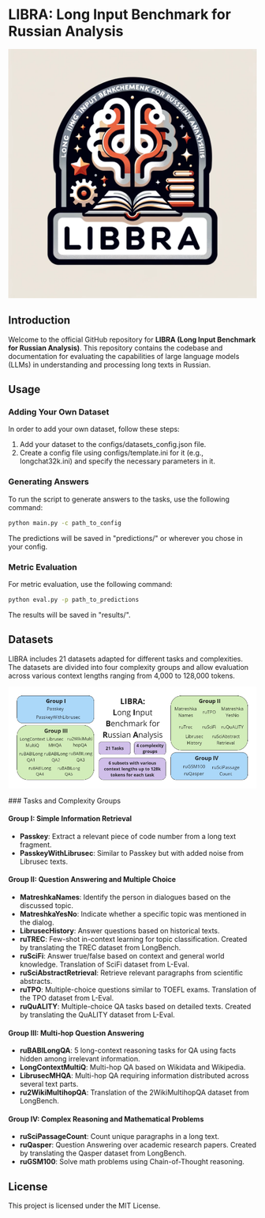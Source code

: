# LIBRA: Long Input Benchmark for Russian Analysis
<p align="center">
  <picture>
    <img alt="LIBRA" src="docs/LIBRA_logo.png" style="max-width: 100%;">
  </picture>
</p>
 
## Introduction

Welcome to the official GitHub repository for **LIBRA (Long Input Benchmark for Russian Analysis)**. This repository contains the codebase and documentation for evaluating the capabilities of large language models (LLMs) in understanding and processing long texts in Russian.

## Usage

### Adding Your Own Dataset

In order to add your own dataset, follow these steps:

  1. Add your dataset to the configs/datasets_config.json file.
  2. Create a config file using configs/template.ini for it (e.g., longchat32k.ini) and specify the necessary parameters in it.

### Generating Answers

To run the script to generate answers to the tasks, use the following command:

```bash
python main.py -c path_to_config
```

The predictions will be saved in "predictions/" or wherever you chose in your config.
### Metric Evaluation

For metric evaluation, use the following command:

```bash
python eval.py -p path_to_predictions
```
The results will be saved in "results/".
## Datasets

LIBRA includes 21 datasets adapted for different tasks and complexities. The datasets are divided into four complexity groups and allow evaluation across various context lengths ranging from 4,000 to 128,000 tokens.

<p align="center">
  <picture>
    <img alt="LIBRA" src="docs/LIBRA_table.png" style="max-width: 100%;">
  </picture>
</p>
### Tasks and Complexity Groups

#### Group I: Simple Information Retrieval
- **Passkey**: Extract a relevant piece of code number from a long text fragment.
- **PasskeyWithLibrusec**: Similar to Passkey but with added noise from Librusec texts.

#### Group II: Question Answering and Multiple Choice
- **MatreshkaNames**: Identify the person in dialogues based on the discussed topic.
- **MatreshkaYesNo**: Indicate whether a specific topic was mentioned in the dialog.
- **LibrusecHistory**: Answer questions based on historical texts.
- **ruTREC**: Few-shot in-context learning for topic classification. Created by translating the TREC dataset from LongBench.
- **ruSciFi**: Answer true/false based on context and general world knowledge. Translation of SciFi dataset from L-Eval.
- **ruSciAbstractRetrieval**: Retrieve relevant paragraphs from scientific abstracts.
- **ruTPO**: Multiple-choice questions similar to TOEFL exams. Translation of the TPO dataset from L-Eval.
- **ruQuALITY**: Multiple-choice QA tasks based on detailed texts. Created by translating the QuALITY dataset from L-Eval.

#### Group III: Multi-hop Question Answering
- **ruBABILongQA**: 5 long-context reasoning tasks for QA using facts hidden among irrelevant information.
- **LongContextMultiQ**: Multi-hop QA based on Wikidata and Wikipedia.
- **LibrusecMHQA**: Multi-hop QA requiring information distributed across several text parts.
- **ru2WikiMultihopQA**: Translation of the 2WikiMultihopQA dataset from LongBench.

#### Group IV: Complex Reasoning and Mathematical Problems
- **ruSciPassageCount**: Count unique paragraphs in a long text.
- **ruQasper**: Question Answering over academic research papers. Created by translating the Qasper dataset from LongBench.
- **ruGSM100**: Solve math problems using Chain-of-Thought reasoning.

## License

This project is licensed under the MIT License.
